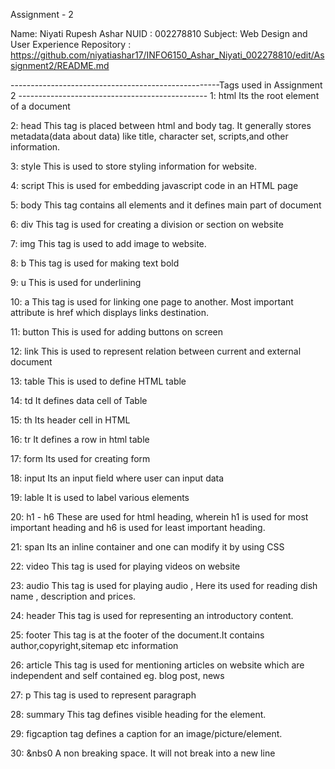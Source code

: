 Assignment - 2

Name: Niyati Rupesh Ashar
NUID : 002278810
Subject: Web Design and User Experience 
Repository : https://github.com/niyatiashar17/INFO6150_Ashar_Niyati_002278810/edit/Assignment2/README.md

----------------------------------------------------Tags used in Assignment 2 -----------------------------------------------
1: html Its the root element of a document

2: head This tag is placed between html and body tag. It generally stores metadata(data about data) like title, character set, scripts,and other information.

3: style This is used to store styling information for website.

4: script This is used for embedding javascript code in an HTML page 

5: body This tag contains all elements and it defines main part of document

6: div This tag is used for creating a division or section on website

7: img This tag is used to add image to website.

8: b This tag is used for making text bold

9: u This is used for underlining

10: a This tag is used for linking one page to another. Most important  attribute is href which displays links destination.

11: button This is used for adding buttons on screen

12: link This is used to represent relation between current  and external document 

13: table This is used to define HTML table

14: td It defines data cell of Table

15: th Its header cell in HTML

16: tr It defines a row in html table

17: form Its used for creating form 

18: input Its an input field where user can input data

19: lable It is used to label various elements

20: h1 - h6 These are used for html heading, wherein h1 is used for most important heading and h6 is used for least important heading. 

21: span Its an inline container and one can modify it by using CSS

22: video This tag is used for playing videos on website 

23: audio This tag is used for playing audio , Here its used for reading dish name , description and prices.

24: header This tag is used for representing an introductory content.

25: footer This tag is at the footer of the document.It contains author,copyright,sitemap etc information

26: article This tag is used for mentioning articles on website which are independent and self contained eg. blog post, news

27:  p This tag is used to represent paragraph

28: summary This tag defines visible heading for the element. 

29: figcaption tag defines a caption for an image/picture/element.

30: &nbs0 A non breaking space. It will not break into a new line

